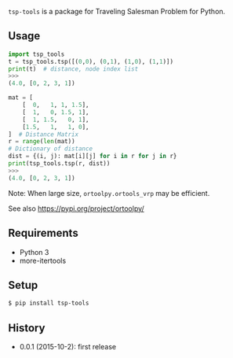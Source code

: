 `tsp-tools` is a package for Traveling Salesman Problem for Python.

## Usage

```python
import tsp_tools
t = tsp_tools.tsp([(0,0), (0,1), (1,0), (1,1)])
print(t)  # distance, node index list
>>>
(4.0, [0, 2, 3, 1])
```

```python
mat = [
    [  0,   1, 1, 1.5],
    [  1,   0, 1.5, 1],
    [  1, 1.5,   0, 1],
    [1.5,   1,   1, 0],
]  # Distance Matrix
r = range(len(mat))
# Dictionary of distance
dist = {(i, j): mat[i][j] for i in r for j in r}
print(tsp_tools.tsp(r, dist))
>>>
(4.0, [0, 2, 3, 1])
```

Note: When large size, `ortoolpy.ortools_vrp` may be efficient.

See also https://pypi.org/project/ortoolpy/

## Requirements

* Python 3
* more-itertools

## Setup

```sh
$ pip install tsp-tools
```

## History

* 0.0.1 (2015-10-2): first release
